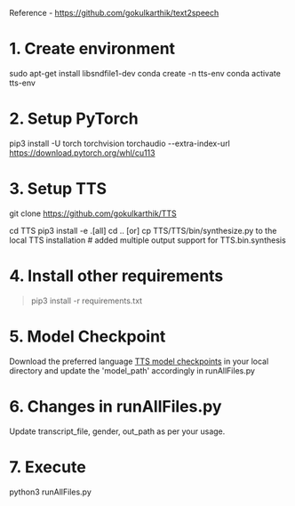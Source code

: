 Reference - https://github.com/gokulkarthik/text2speech

# 1. Create environment
sudo apt-get install libsndfile1-dev
conda create -n tts-env
conda activate tts-env

# 2. Setup PyTorch
pip3 install -U torch torchvision torchaudio --extra-index-url https://download.pytorch.org/whl/cu113

# 3. Setup TTS
git clone https://github.com/gokulkarthik/TTS 

cd TTS
pip3 install -e .[all]
cd ..
[or]
cp TTS/TTS/bin/synthesize.py to the local TTS installation # added multiple output support for TTS.bin.synthesis

# 4. Install other requirements
> pip3 install -r requirements.txt

# 5. Model Checkpoint
Download the preferred language [TTS model checkpoints](https://github.com/AI4Bharat/Indic-TTS/releases/tag/v1-checkpoints-release) in your local directory and update the 'model_path' accordingly in runAllFiles.py

# 6. Changes in runAllFiles.py
Update transcript_file, gender, out_path as per your usage.

# 7. Execute
python3 runAllFiles.py




